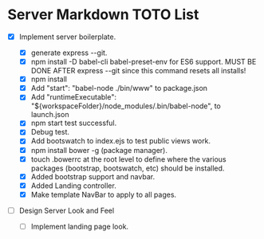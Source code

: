 # Server Markdown TOTO List

- [x] Implement server boilerplate.

  - [x] generate express --git.
  - [x] npm install -D babel-cli babel-preset-env for ES6 support. MUST BE DONE AFTER express --git since this command resets all installs!
  - [x] npm install
  - [x] Add "start": "babel-node ./bin/www" to package.json
  - [x] Add "runtimeExecutable": "\${workspaceFolder}/node_modules/.bin/babel-node", to launch.json
  - [x] npm start test successful.
  - [x] Debug test.
  - [x] Add bootswatch to index.ejs to test public views work.
  - [x] npm install bower -g (package manager).
  - [x] touch .bowerrc at the root level to define where the various packages (bootstrap, bootswatch, etc) should be installed.
  - [x] Added bootstrap support and navbar.
  - [x] Added Landing controller.
  - [x] Make template NavBar to apply to all pages.

- [ ] Design Server Look and Feel
  - [ ] Implement landing page look.
